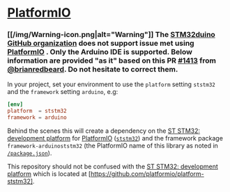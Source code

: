 # [PlatformIO]

### [[/img/Warning-icon.png|alt="Warning"]] The [STM32duino GitHub organization] does not support issue met using [PlatformIO] . Only the Arduino IDE is supported. Below information are provided "as it" based on this PR [#1413] from [@brianredbeard]. Do not hesitate to correct them.


In your project, set your environment to use the `platform` setting `ststm32` and the `framework` setting `arduino`, e.g:

```conf
[env]
platform  = ststm32
framework = arduino
```

Behind the scenes this will create a dependency on the [ST STM32: development platform] for [PlatformIO] ([`ststm32`]) and the framework package `framework-arduinoststm32` (the PlatformIO name of this library as noted in [`/package.json`]).

This repository should not be confused with the [ST STM32: development platform] which is located at [https://github.com/platformio/platform-ststm32].


[STM32duino GitHub organization]: https://github.com/stm32duino/Arduino_Core_STM32
[PlatformIO]: https://platformio.org/
[ST STM32: development platform]: https://github.com/platformio/platform-ststm32
[`/package.json`]: https://github.com/stm32duino/Arduino_Core_STM32/blob/master/package.json
[`ststm32`]: https://docs.platformio.org/en/latest/platforms/ststm32.html
[@brianredbeard]: https://github.com/brianredbeard
[#1413]: https://github.com/stm32duino/Arduino_Core_STM32/pull/1413